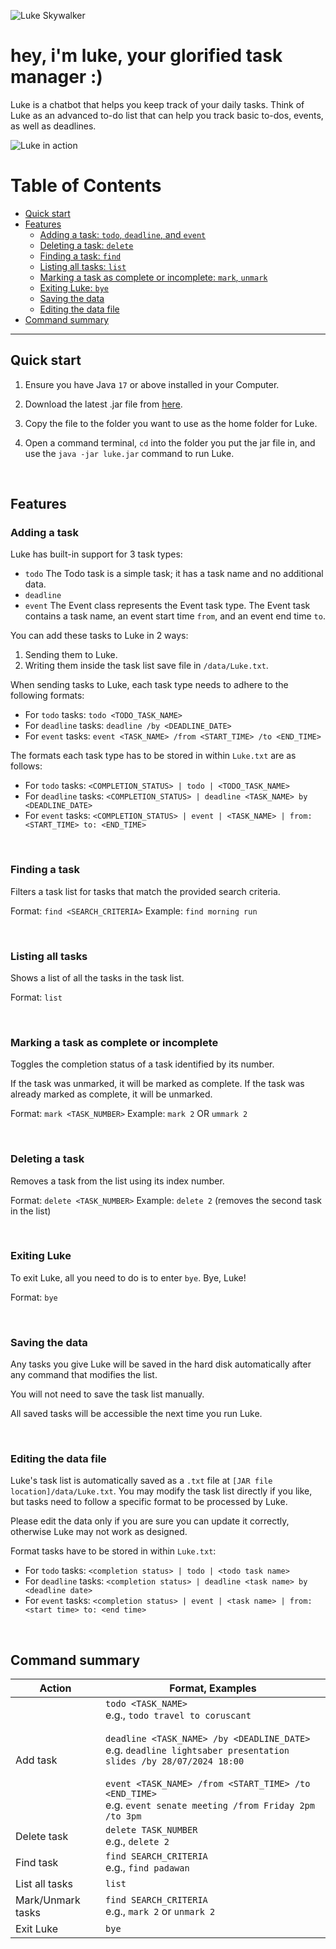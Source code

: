 ![Luke Skywalker](skywalker.png)

# hey, i'm luke, your glorified task manager :)

Luke is a chatbot that helps you keep track of your daily tasks. Think of Luke as an advanced to-do list that can help you track basic to-dos, events, as well as deadlines.

![Luke in action](Ui.png)

# Table of Contents

- [Quick start](#quick-start)
- [Features](#features)
  - [Adding a task: `todo`, `deadline`, and `event`](#adding-a-task)
  - [Deleting a task: `delete`](#deleting-a-task)
  - [Finding a task: `find`](#finding-a-task)
  - [Listing all tasks: `list`](#listing-all-tasks)
  - [Marking a task as complete or incomplete: `mark`, `unmark`](#marking-a-task-as-complete-or-incomplete)
  - [Exiting Luke: `bye`](#exiting-luke)
  - [Saving the data](#saving-the-data)
  - [Editing the data file](#editing-the-data-file)
- [Command summary](#command-summary)

---

## Quick start

1. Ensure you have Java `17` or above installed in your Computer.

2. Download the latest .jar file from [here](github-release).

3. Copy the file to the folder you want to use as the home folder for Luke.

4. Open a command terminal, `cd` into the folder you put the jar file in, and use the `java -jar luke.jar` command to run Luke. 

<br>

## Features

### Adding a task

Luke has built-in support for 3 task types:
* `todo` The Todo task is a simple task; it has a task name and no additional data.
* `deadline` 
* `event` The Event class represents the Event task type. The Event task contains a task name, an event start time `from`, and an event end time `to`.

You can add these tasks to Luke in 2 ways:
1. Sending them to Luke.
2. Writing them inside the task list save file in `/data/Luke.txt`.


When sending tasks to Luke, each task type needs to adhere to the following formats:
* For `todo` tasks: `todo <TODO_TASK_NAME>`
* For `deadline` tasks: `deadline /by <DEADLINE_DATE>`
* For `event` tasks: `event <TASK_NAME> /from <START_TIME> /to <END_TIME>`

  

The formats each task type has to be stored in within `Luke.txt` are as follows: 
* For `todo` tasks: `<COMPLETION_STATUS> | todo | <TODO_TASK_NAME>`
* For `deadline` tasks: `<COMPLETION_STATUS> | deadline <TASK_NAME> by <DEADLINE_DATE>`
* For `event` tasks: `<COMPLETION_STATUS> | event | <TASK_NAME> | from: <START_TIME> to: <END_TIME>`

<br>

### Finding a task

Filters a task list for tasks that match the provided search criteria.

Format: `find <SEARCH_CRITERIA>`
Example: `find morning run`

<br>

### Listing all tasks

Shows a list of all the tasks in the task list.

Format: `list`

<br>

### Marking a task as complete or incomplete

Toggles the completion status of a task identified by its number.

If the task was unmarked, it will be marked as complete.
If the task was already marked as complete, it will be unmarked.

Format: `mark <TASK_NUMBER>`
Example: `mark 2` OR `ummark 2`

<br>

### Deleting a task

Removes a task from the list using its index number.

Format: `delete <TASK_NUMBER>`
Example: `delete 2` (removes the second task in the list)

<br>

### Exiting Luke

To exit Luke, all you need to do is to enter `bye`. Bye, Luke!

Format: `bye`

<br>

### Saving the data

Any tasks you give Luke will be saved in the hard disk automatically after any command that modifies the list. 

You will not need to save the task list manually. 

All saved tasks will be accessible the next time you run Luke.

<br>

### Editing the data file

Luke's task list is automatically saved as a `.txt` file at `[JAR file location]/data/Luke.txt`. You may modify the task list directly if you like, but tasks need to follow a specific format to be processed by Luke.

Please edit the data only if you are sure you can update it correctly, otherwise Luke may not work as designed.

Format tasks have to be stored in within `Luke.txt`: 
* For `todo` tasks: `<completion status> | todo | <todo task name>`
* For `deadline` tasks: `<completion status> | deadline <task name> by <deadline date>`
* For `event` tasks: `<completion status> | event | <task name> | from: <start time> to: <end time>`

<br>

## Command summary


| Action | Format, Examples |
|--------|------------------|
| Add task | `todo <TASK_NAME>` <br> e.g., `todo travel to coruscant` <br><br> `deadline <TASK_NAME> /by <DEADLINE_DATE>` <br> e.g. `deadline lightsaber presentation slides /by 28/07/2024 18:00` <br><br> `event <TASK_NAME> /from <START_TIME> /to <END_TIME>` <br> e.g. `event senate meeting /from Friday 2pm /to 3pm`|
| Delete task | `delete TASK_NUMBER` <br> e.g., `delete 2` |
| Find task | `find SEARCH_CRITERIA` <br> e.g., `find padawan` |
| List all tasks | `list` |
| Mark/Unmark tasks | `find SEARCH_CRITERIA` <br> e.g., `mark 2` or `unmark 2` |
| Exit Luke | `bye` |
